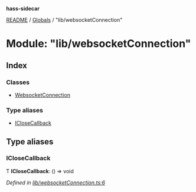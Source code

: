 **hass-sidecar**

[README](../README.md) / [Globals](../globals.md) / "lib/websocketConnection"

# Module: "lib/websocketConnection"

## Index

### Classes

* [WebsocketConnection](../classes/_lib_websocketconnection_.websocketconnection.md)

### Type aliases

* [ICloseCallback](_lib_websocketconnection_.md#iclosecallback)

## Type aliases

### ICloseCallback

Ƭ  **ICloseCallback**: () => void

*Defined in [lib/websocketConnection.ts:6](https://github.com/danitetus/hass-sidecar/blob/b9c468b/src/lib/websocketConnection.ts#L6)*
